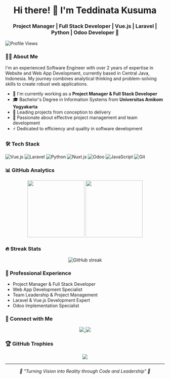 <div align="center">
  <h1>Hi there! 👋 I'm Teddinata Kusuma</h1>
  <h3>Project Manager | Full Stack Developer | Vue.js | Laravel | Python | Odoo Developer 🚀</h3>
</div>

![Profile Views](https://komarev.com/ghpvc/?username=teddinata&color=8B5CF6&style=flat-square&label=PROFILE+VIEWS)

### 👨‍💻 About Me
I'm an experienced Software Engineer with over 2 years of expertise in Website and Web App Development, currently based in Central Java, Indonesia. My journey combines analytical thinking and problem-solving skills to create robust web applications.

- 🔭 I'm currently working as a **Project Manager & Full Stack Developer**
- 🎓 Bachelor's Degree in Information Systems from **Universitas Amikom Yogyakarta**
- 💼 Leading projects from conception to delivery
- 🌱 Passionate about effective project management and team development
- ⚡ Dedicated to efficiency and quality in software development

### 🛠️ Tech Stack
![Vue.js](https://img.shields.io/badge/-Vue.js-4FC08D?style=flat&logo=vue.js&logoColor=white)
![Laravel](https://img.shields.io/badge/-Laravel-FF2D20?style=flat&logo=laravel&logoColor=white)
![Python](https://img.shields.io/badge/-Python-3776AB?style=flat&logo=python&logoColor=white)
![Nuxt.js](https://img.shields.io/badge/-Nuxt.js-00DC82?style=flat&logo=nuxt.js&logoColor=white)
![Odoo](https://img.shields.io/badge/-Odoo-714B67?style=flat&logo=odoo&logoColor=white)
![JavaScript](https://img.shields.io/badge/-JavaScript-F7DF1E?style=flat&logo=javascript&logoColor=black)
![Git](https://img.shields.io/badge/-Git-F05032?style=flat&logo=git&logoColor=white)

### 📊 GitHub Analytics
<p align="center">
  <img height="180em" src="https://github-readme-stats.vercel.app/api?username=teddinata&show_icons=true&theme=tokyonight&hide_border=true&count_private=true"/>
  <img height="180em" src="https://github-readme-stats.vercel.app/api/top-langs/?username=teddinata&layout=compact&theme=tokyonight&hide_border=true"/>
</p>

### 🔥 Streak Stats
<p align="center">
  <img src="https://github-readme-streak-stats.herokuapp.com/?user=teddinata&theme=tokyonight&hide_border=true" alt="GitHub streak"/>
</p>

### 💼 Professional Experience
- Project Manager & Full Stack Developer
- Web App Development Specialist
- Team Leadership & Project Management
- Laravel & Vue.js Development Expert
- Odoo Implementation Specialist

### 🤝 Connect with Me
<p align="center">
  <a href="https://linkedin.com/in/teddinata">
    <img src="https://img.shields.io/badge/-LinkedIn-0077B5?style=flat&logo=Linkedin&logoColor=white"/>
  </a>
  <a href="mailto:teddinatakusuma@gmail.com">
    <img src="https://img.shields.io/badge/-Email-D14836?style=flat&logo=Gmail&logoColor=white"/>
  </a>
</p>

### 🏆 GitHub Trophies
<p align="center">
  <img src="https://github-profile-trophy.vercel.app/?username=teddinata&theme=tokyonight&no-frame=true&row=1"/>
</p>

---
<p align="center">
  <i>🌟 "Turning Vision into Reality through Code and Leadership" 🌟</i>
</p>

<!--
**teddinata/teddinata** is a ✨ _special_ ✨ repository because its `README.md` (this file) appears on your GitHub profile.

Here are some ideas to get you started:

- 🔭 I’m currently working on ...
- 🌱 I’m currently learning ...
- 👯 I’m looking to collaborate on ...
- 🤔 I’m looking for help with ...
- 💬 Ask me about ...
- 📫 How to reach me: ...
- 😄 Pronouns: ...
- ⚡ Fun fact: ...
-->
